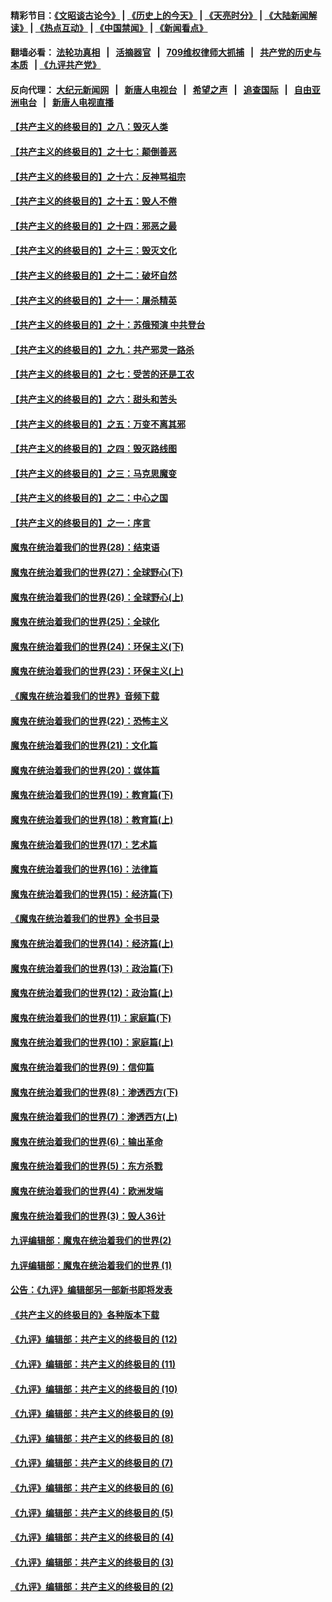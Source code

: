 #### 精彩节目：[《文昭谈古论今》](http://134.209.198.168/wenzhao) | [《历史上的今天》](http://134.209.198.168/today-in-history) | [《天亮时分》](http://134.209.198.168/tianliang) | [《大陆新闻解读》](http://134.209.198.168/ntdtv-comedy) | [《热点互动》](http://134.209.198.168/ntdtv-rdhd)  | [《中国禁闻》](http://134.209.198.168/ntdtv-news) | [《新闻看点》](http://134.209.198.168/news-insight) 

  #### 翻墙必看： [法轮功真相](http://134.209.198.168:10000/videos/truth.html) &nbsp;&nbsp;|&nbsp;&nbsp; [活摘器官](http://134.209.198.168:10000/videos/res/Organs/) &nbsp;&nbsp;|&nbsp;&nbsp; [709维权律师大抓捕](http://134.209.198.168:10000/videos/709/) &nbsp;&nbsp;|&nbsp;&nbsp; [共产党的历史与本质](http://134.209.198.168:10000/videos/ccp.html) &nbsp;&nbsp;| [《九评共产党》](http://134.209.198.168:10000/videos/jiuping/) 

#### 反向代理： [大纪元新闻网](http://134.209.198.168:10080/) &nbsp;&nbsp;|&nbsp;&nbsp; [新唐人电视台](http://134.209.198.168:8000/) &nbsp;&nbsp;|&nbsp;&nbsp; [希望之声](http://134.209.198.168:8200/) &nbsp;&nbsp;|&nbsp;&nbsp; [追查国际](http://134.209.198.168:10010/) &nbsp;&nbsp;|&nbsp;&nbsp; [自由亚洲电台](http://134.209.198.168:9800/) &nbsp;&nbsp;|&nbsp;&nbsp; [新唐人电视直播](http://134.209.198.168/) 

#### [【共产主义的终极目的】之八：毁灭人类](../pages/nsc422/n11108503.md?t=04200039) 

#### [【共产主义的终极目的】之十七：颠倒善恶](../pages/nsc422/n11179782.md?t=04200039) 

#### [【共产主义的终极目的】之十六：反神骂祖宗](../pages/nsc422/n11166798.md?t=04200039) 

#### [【共产主义的终极目的】之十五：毁人不倦](../pages/nsc422/n11166792.md?t=04200039) 

#### [【共产主义的终极目的】之十四：邪恶之最](../pages/nsc422/n11150249.md?t=04200039) 

#### [【共产主义的终极目的】之十三：毁灭文化](../pages/nsc422/n11135227.md?t=04200039) 

#### [【共产主义的终极目的】之十二：破坏自然](../pages/nsc422/n11135214.md?t=04200039) 

#### [【共产主义的终极目的】之十一：屠杀精英](../pages/nsc422/n11118442.md?t=04200039) 

#### [【共产主义的终极目的】之十：苏俄预演 中共登台](../pages/nsc422/n11118424.md?t=04200039) 

#### [【共产主义的终极目的】之九：共产邪灵一路杀](../pages/nsc422/n11114139.md?t=04200039) 

#### [【共产主义的终极目的】之七：受苦的还是工农](../pages/nsc422/n11101809.md?t=04200039) 

#### [【共产主义的终极目的】之六：甜头和苦头](../pages/nsc422/n11096971.md?t=04200039) 

#### [【共产主义的终极目的】之五：万变不离其邪](../pages/nsc422/n11091285.md?t=04200039) 

#### [【共产主义的终极目的】之四：毁灭路线图](../pages/nsc422/n11086284.md?t=04200039) 

#### [【共产主义的终极目的】之三：马克思魔变](../pages/nsc422/n11061941.md?t=04200039) 

#### [【共产主义的终极目的】之二：中心之国](../pages/nsc422/n11047728.md?t=04200039) 

#### [【共产主义的终极目的】之一：序言](../pages/nsc422/n11086077.md?t=04200039) 

#### [魔鬼在统治着我们的世界(28)：结束语](../pages/nsc422/n10936246.md?t=04200039) 

#### [魔鬼在统治着我们的世界(27)：全球野心(下)](../pages/nsc422/n10928319.md?t=04200039) 

#### [魔鬼在统治着我们的世界(26)：全球野心(上)](../pages/nsc422/n10900318.md?t=04200039) 

#### [魔鬼在统治着我们的世界(25)：全球化](../pages/nsc422/n10788205.md?t=04200039) 

#### [魔鬼在统治着我们的世界(24)：环保主义(下)](../pages/nsc422/n10695307.md?t=04200039) 

#### [魔鬼在统治着我们的世界(23)：环保主义(上)](../pages/nsc422/n10688613.md?t=04200039) 

#### [《魔鬼在统治着我们的世界》音频下载](../pages/nsc422/n10635553.md?t=04200039) 

#### [魔鬼在统治着我们的世界(22)：恐怖主义](../pages/nsc422/n10614727.md?t=04200039) 

#### [魔鬼在统治着我们的世界(21)：文化篇](../pages/nsc422/n10597706.md?t=04200039) 

#### [魔鬼在统治着我们的世界(20)：媒体篇](../pages/nsc422/n10586579.md?t=04200039) 

#### [魔鬼在统治着我们的世界(19)：教育篇(下)](../pages/nsc422/n10564808.md?t=04200039) 

#### [魔鬼在统治着我们的世界(18)：教育篇(上)](../pages/nsc422/n10526970.md?t=04200039) 

#### [魔鬼在统治着我们的世界(17)：艺术篇](../pages/nsc422/n10499093.md?t=04200039) 

#### [魔鬼在统治着我们的世界(16)：法律篇](../pages/nsc422/n10485969.md?t=04200039) 

#### [魔鬼在统治着我们的世界(15)：经济篇(下)](../pages/nsc422/n10469975.md?t=04200039) 

#### [《魔鬼在统治着我们的世界》全书目录](../pages/nsc422/n10464261.md?t=04200039) 

#### [魔鬼在统治着我们的世界(14)：经济篇(上)](../pages/nsc422/n10457370.md?t=04200039) 

#### [魔鬼在统治着我们的世界(13)：政治篇(下)](../pages/nsc422/n10448270.md?t=04200039) 

#### [魔鬼在统治着我们的世界(12)：政治篇(上)](../pages/nsc422/n10444576.md?t=04200039) 

#### [魔鬼在统治着我们的世界(11)：家庭篇(下)](../pages/nsc422/n10440961.md?t=04200039) 

#### [魔鬼在统治着我们的世界(10)：家庭篇(上)](../pages/nsc422/n10435448.md?t=04200039) 

#### [魔鬼在统治着我们的世界(9)：信仰篇](../pages/nsc422/n10432159.md?t=04200039) 

#### [魔鬼在统治着我们的世界(8)：渗透西方(下)](../pages/nsc422/n10429603.md?t=04200039) 

#### [魔鬼在统治着我们的世界(7)：渗透西方(上)](../pages/nsc422/n10426013.md?t=04200039) 

#### [魔鬼在统治着我们的世界(6)：输出革命](../pages/nsc422/n10421536.md?t=04200039) 

#### [魔鬼在统治着我们的世界(5)：东方杀戮](../pages/nsc422/n10417707.md?t=04200039) 

#### [魔鬼在统治着我们的世界(4)：欧洲发端](../pages/nsc422/n10414890.md?t=04200039) 

#### [魔鬼在统治着我们的世界(3)：毁人36计](../pages/nsc422/n10411583.md?t=04200039) 

#### [九评编辑部：魔鬼在统治着我们的世界(2)](../pages/nsc422/n10410036.md?t=04200039) 

#### [九评编辑部：魔鬼在统治着我们的世界 (1)](../pages/nsc422/n10406825.md?t=04200039) 

#### [公告：《九评》编辑部另一部新书即将发表](../pages/nsc422/n10405104.md?t=04200039) 

#### [《共产主义的终极目的》各种版本下载](../pages/nsc422/n10022138.md?t=04200039) 

#### [《九评》编辑部：共产主义的终极目的 (12)](../pages/nsc422/n9933272.md?t=04200039) 

#### [《九评》编辑部：共产主义的终极目的 (11)](../pages/nsc422/n9924973.md?t=04200039) 

#### [《九评》编辑部：共产主义的终极目的 (10)](../pages/nsc422/n9920883.md?t=04200039) 

#### [《九评》编辑部：共产主义的终极目的 (9)](../pages/nsc422/n9916363.md?t=04200039) 

#### [《九评》编辑部：共产主义的终极目的 (8)](../pages/nsc422/n9912488.md?t=04200039) 

#### [《九评》编辑部：共产主义的终极目的 (7)](../pages/nsc422/n9901176.md?t=04200039) 

#### [《九评》编辑部：共产主义的终极目的 (6)](../pages/nsc422/n9899359.md?t=04200039) 

#### [《九评》编辑部：共产主义的终极目的 (5)](../pages/nsc422/n9893174.md?t=04200039) 

#### [《九评》编辑部：共产主义的终极目的 (4)](../pages/nsc422/n9891246.md?t=04200039) 

#### [《九评》编辑部：共产主义的终极目的 (3)](../pages/nsc422/n9879879.md?t=04200039) 

#### [《九评》编辑部：共产主义的终极目的 (2)](../pages/nsc422/n9876205.md?t=04200039) 

